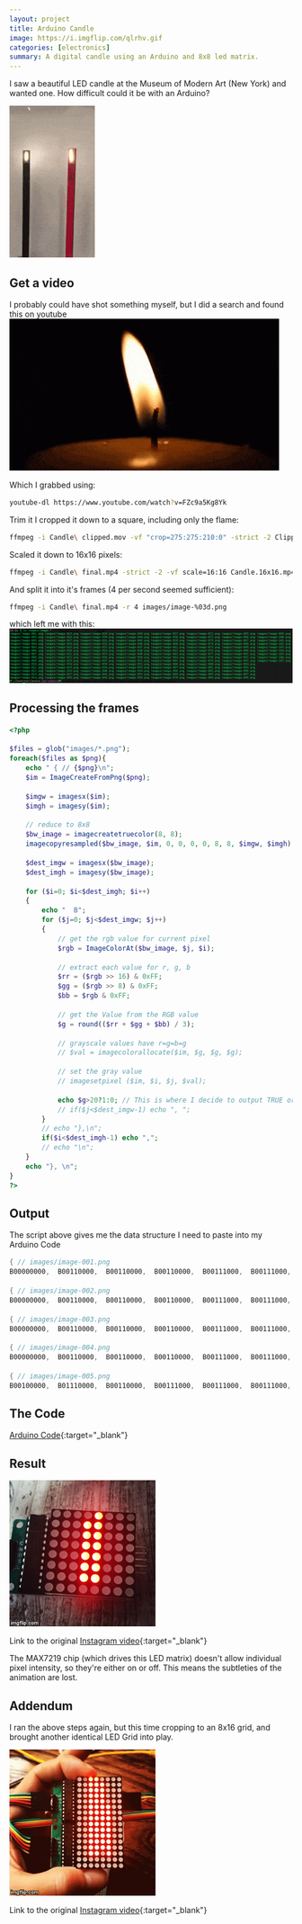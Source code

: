 ```yaml
---
layout: project
title: Arduino Candle
image: https://i.imgflip.com/qlrhv.gif
categories: [electronics]
summary: A digital candle using an Arduino and 8x8 led matrix.
---
```


I saw a beautiful LED candle at the Museum of Modern Art (New York) and wanted one. How difficult could it be with an Arduino?

![LED candle inspiration](/images/ygq8LA.gif)

## Get a video

I probably could have shot something myself, but I did a search and found this on youtube
![](/images/Kz8JGP.gif)

Which I grabbed using:

```bash
youtube-dl https://www.youtube.com/watch?v=FZc9a5Kg8Yk
```

Trim it
I cropped it down to a square, including only the flame:

```bash
ffmpeg -i Candle\ clipped.mov -vf "crop=275:275:210:0" -strict -2 Clipped\ final.mp4
```

Scaled it down to 16x16 pixels:

```bash
ffmpeg -i Candle\ final.mp4 -strict -2 -vf scale=16:16 Candle.16x16.mp4
```

And split it into it's frames (4 per second seemed sufficient):

```bash
ffmpeg -i Candle\ final.mp4 -r 4 images/image-%03d.png
```

which left me with this:
![](/images/LEDCandle-images.png)

## Processing the frames
```php
<?php

$files = glob("images/*.png");
foreach($files as $png){
    echo " { // {$png}\n";
    $im = ImageCreateFromPng($png);

    $imgw = imagesx($im);
    $imgh = imagesy($im);

    // reduce to 8x8
    $bw_image = imagecreatetruecolor(8, 8);
    imagecopyresampled($bw_image, $im, 0, 0, 0, 0, 8, 8, $imgw, $imgh);

    $dest_imgw = imagesx($bw_image);
    $dest_imgh = imagesy($bw_image);

    for ($i=0; $i<$dest_imgh; $i++)
    {
        echo "  B";
        for ($j=0; $j<$dest_imgw; $j++)
        {
            // get the rgb value for current pixel
            $rgb = ImageColorAt($bw_image, $j, $i);

            // extract each value for r, g, b
            $rr = ($rgb >> 16) & 0xFF;
            $gg = ($rgb >> 8) & 0xFF;
            $bb = $rgb & 0xFF;

            // get the Value from the RGB value
            $g = round(($rr + $gg + $bb) / 3);

            // grayscale values have r=g=b=g
            // $val = imagecolorallocate($im, $g, $g, $g);

            // set the gray value
            // imagesetpixel ($im, $i, $j, $val);

            echo $g>20?1:0; // This is where I decide to output TRUE or FALSE based on the threshold (20 in this case). If I can output partial values (on another matrix) I'll remove this
            // if($j<$dest_imgw-1) echo ", ";
        }
        // echo "},\n";
        if($i<$dest_imgh-1) echo ",";
        // echo "\n";
    }
    echo "}, \n";
}
?>
```

## Output
The script above gives me the data structure I need to paste into my Arduino Code

```cpp
{ // images/image-001.png
B00000000,  B00110000,  B00110000,  B00110000,  B00111000,  B00111000,  B00011000,  B00000000},

{ // images/image-002.png
B00000000,  B00110000,  B00110000,  B00110000,  B00111000,  B00111000,  B00011000,  B00000000},

{ // images/image-003.png
B00000000,  B00110000,  B00110000,  B00110000,  B00111000,  B00111000,  B00111000,  B00000000},

{ // images/image-004.png
B00000000,  B00110000,  B00110000,  B00110000,  B00111000,  B00111000,  B00111000,  B00000000},

{ // images/image-005.png
B00100000,  B01110000,  B00110000,  B00111000,  B00111000,  B00111000,  B00111000,  B00000000},
```

## The Code
[Arduino Code](https://github.com/SachaWheeler/ArduinoLEDCandle){:target="_blank"}

## Result

![Final Result](/images/qlrhv.gif)

Link to the original [Instagram video](https://www.instagram.com/p/7KxoUsKist/){:target="_blank"}

The MAX7219 chip (which drives this LED matrix) doesn't allow individual pixel intensity, so they're either on or off. This means the subtleties of the animation are lost.

## Addendum
I ran the above steps again, but this time cropping to an 8x16 grid, and brought another identical LED Grid into play.

![8x16](/images/qqa1b.gif)

Link to the original [Instagram video](https://www.instagram.com/p/7Xf8zlKigR/){:target="_blank"}

